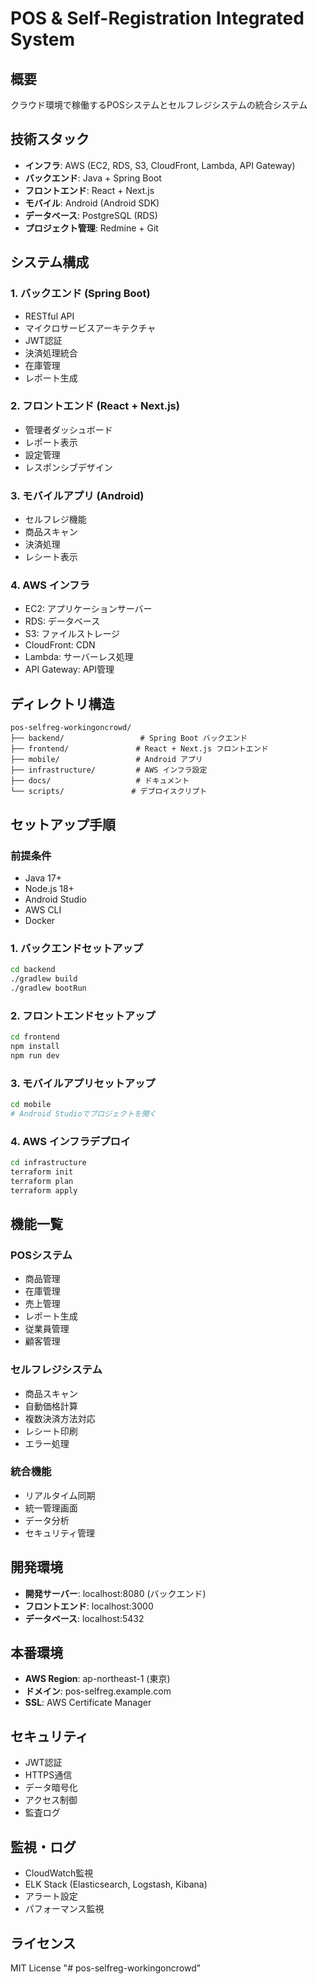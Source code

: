 # POS & Self-Registration Integrated System

## 概要
クラウド環境で稼働するPOSシステムとセルフレジシステムの統合システム

## 技術スタック
- **インフラ**: AWS (EC2, RDS, S3, CloudFront, Lambda, API Gateway)
- **バックエンド**: Java + Spring Boot
- **フロントエンド**: React + Next.js
- **モバイル**: Android (Android SDK)
- **データベース**: PostgreSQL (RDS)
- **プロジェクト管理**: Redmine + Git

## システム構成

### 1. バックエンド (Spring Boot)
- RESTful API
- マイクロサービスアーキテクチャ
- JWT認証
- 決済処理統合
- 在庫管理
- レポート生成

### 2. フロントエンド (React + Next.js)
- 管理者ダッシュボード
- レポート表示
- 設定管理
- レスポンシブデザイン

### 3. モバイルアプリ (Android)
- セルフレジ機能
- 商品スキャン
- 決済処理
- レシート表示

### 4. AWS インフラ
- EC2: アプリケーションサーバー
- RDS: データベース
- S3: ファイルストレージ
- CloudFront: CDN
- Lambda: サーバーレス処理
- API Gateway: API管理

## ディレクトリ構造
```
pos-selfreg-workingoncrowd/
├── backend/                 # Spring Boot バックエンド
├── frontend/               # React + Next.js フロントエンド
├── mobile/                 # Android アプリ
├── infrastructure/         # AWS インフラ設定
├── docs/                   # ドキュメント
└── scripts/               # デプロイスクリプト
```

## セットアップ手順

### 前提条件
- Java 17+
- Node.js 18+
- Android Studio
- AWS CLI
- Docker

### 1. バックエンドセットアップ
```bash
cd backend
./gradlew build
./gradlew bootRun
```

### 2. フロントエンドセットアップ
```bash
cd frontend
npm install
npm run dev
```

### 3. モバイルアプリセットアップ
```bash
cd mobile
# Android Studioでプロジェクトを開く
```

### 4. AWS インフラデプロイ
```bash
cd infrastructure
terraform init
terraform plan
terraform apply
```

## 機能一覧

### POSシステム
- 商品管理
- 在庫管理
- 売上管理
- レポート生成
- 従業員管理
- 顧客管理

### セルフレジシステム
- 商品スキャン
- 自動価格計算
- 複数決済方法対応
- レシート印刷
- エラー処理

### 統合機能
- リアルタイム同期
- 統一管理画面
- データ分析
- セキュリティ管理

## 開発環境
- **開発サーバー**: localhost:8080 (バックエンド)
- **フロントエンド**: localhost:3000
- **データベース**: localhost:5432

## 本番環境
- **AWS Region**: ap-northeast-1 (東京)
- **ドメイン**: pos-selfreg.example.com
- **SSL**: AWS Certificate Manager

## セキュリティ
- JWT認証
- HTTPS通信
- データ暗号化
- アクセス制御
- 監査ログ

## 監視・ログ
- CloudWatch監視
- ELK Stack (Elasticsearch, Logstash, Kibana)
- アラート設定
- パフォーマンス監視

## ライセンス
MIT License "# pos-selfreg-workingoncrowd" 
